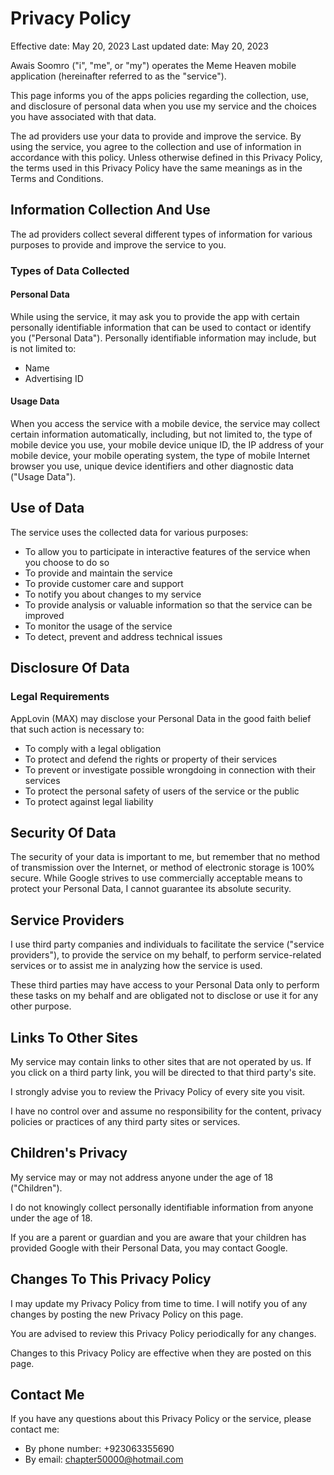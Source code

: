 # Privacy Policy

Effective date: May 20, 2023
Last updated date: May 20, 2023

Awais Soomro ("i", "me", or "my") operates the Meme Heaven mobile application (hereinafter referred to as the "service").

This page informs you of the apps policies regarding the collection, use, and disclosure of personal data when you use my service and the choices you have associated with that data.

The ad providers use your data to provide and improve the service. By using the service, you agree to the collection and use of information in accordance with this policy.
Unless otherwise defined in this Privacy Policy, the terms used in this Privacy Policy have the same meanings as in the Terms and Conditions.

## Information Collection And Use

The ad providers collect several different types of information for various purposes to provide and improve the service to you.

### Types of Data Collected

#### Personal Data

While using the service, it may ask you to provide the app with certain personally identifiable information that can be used to contact or identify you ("Personal Data"). Personally identifiable information may include, but is not limited to:

*   Name
*   Advertising ID


#### Usage Data

When you access the service with a mobile device, the service may collect certain information automatically, including, but not limited to, the type of mobile device you use, your mobile device unique ID, the IP address of your mobile device, your mobile operating system, the type of mobile Internet browser you use, unique device identifiers and other diagnostic data ("Usage Data").


## Use of Data

The service uses the collected data for various purposes:

*   To allow you to participate in interactive features of the service when you choose to do so
*   To provide and maintain the service
*   To provide customer care and support
*   To notify you about changes to my service
*   To provide analysis or valuable information so that the service can be improved
*   To monitor the usage of the service
*   To detect, prevent and address technical issues


## Disclosure Of Data

### Legal Requirements

AppLovin (MAX) may disclose your Personal Data in the good faith belief that such action is necessary to:

*   To comply with a legal obligation
*   To protect and defend the rights or property of their services
*   To prevent or investigate possible wrongdoing in connection with their services
*   To protect the personal safety of users of the service or the public
*   To protect against legal liability


## Security Of Data

The security of your data is important to me, but remember that no method of transmission over the Internet, or method of electronic storage is 100% secure.
While Google strives to use commercially acceptable means to protect your Personal Data, I cannot guarantee its absolute security.


## Service Providers

I use third party companies and individuals to facilitate the service ("service providers"), to provide the service on my behalf, to perform service-related services or to assist me in analyzing how the service is used.

These third parties may have access to your Personal Data only to perform these tasks on my behalf and are obligated not to disclose or use it for any other purpose.


## Links To Other Sites

My service may contain links to other sites that are not operated by us. If you click on a third party link, you will be directed to that third party's site.

I strongly advise you to review the Privacy Policy of every site you visit.

I have no control over and assume no responsibility for the content, privacy policies or practices of any third party sites or services.


## Children's Privacy

My service may or may not address anyone under the age of 18 ("Children").

I do not knowingly collect personally identifiable information from anyone under the age of 18.

If you are a parent or guardian and you are aware that your children has provided Google with their Personal Data, you may contact Google.


## Changes To This Privacy Policy

I may update my Privacy Policy from time to time. I will notify you of any changes by posting the new Privacy Policy on this page.

You are advised to review this Privacy Policy periodically for any changes.

Changes to this Privacy Policy are effective when they are posted on this page.


## Contact Me

If you have any questions about this Privacy Policy or the service, please contact me:

*   By phone number: +923063355690
*   By email: chapter50000@hotmail.com
